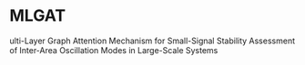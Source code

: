 # MLGAT
ulti-Layer Graph Attention Mechanism for Small-Signal Stability Assessment of Inter-Area Oscillation Modes in Large-Scale Systems
